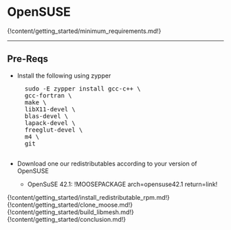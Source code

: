 # OpenSUSE

{!content/getting_started/minimum_requirements.md!}

---
## Pre-Reqs
* Install the following using zypper

    <pre>
    sudo -E zypper install gcc-c++ \
    gcc-fortran \
    make \
    libX11-devel \
    blas-devel \
    lapack-devel \
    freeglut-devel \
    m4 \
    git
    </pre>

* Download one our redistributables according to your version of OpenSUSE

    * OpenSuSE 42.1: !MOOSEPACKAGE arch=opensuse42.1 return=link!

{!content/getting_started/install_redistributable_rpm.md!}
{!content/getting_started/clone_moose.md!}
{!content/getting_started/build_libmesh.md!}
{!content/getting_started/conclusion.md!}